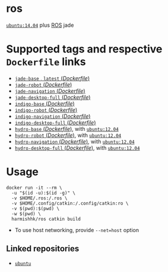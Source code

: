 # ros

[`ubuntu:14.04`](https://hub.docker.com/_/ubuntu/) plus [ROS](http://www.ros.org/) jade

#  Supported tags and respective `Dockerfile` links

- [`jade-base` , `latest` (*Dockerfile*)](https://github.com/harmishhk/boxes/blob/master/docker/ros/jade-base/Dockerfile)
- [`jade-robot` (*Dockerfile*)](https://github.com/harmishhk/boxes/blob/master/docker/ros/jade-robot/Dockerfile)
- [`jade-navigation` (*Dockerfile*)](https://github.com/harmishhk/boxes/blob/master/docker/ros/jade-navigation/Dockerfile)
- [`jade-desktop-full` (*Dockerfile*)](https://github.com/harmishhk/boxes/blob/master/docker/ros/jade-desktop-full/Dockerfile)
- [`indigo-base` (*Dockerfile*)](https://github.com/harmishhk/boxes/blob/master/docker/ros/indigo-base/Dockerfile)
- [`indigo-robot` (*Dockerfile*)](https://github.com/harmishhk/boxes/blob/master/docker/ros/indigo-robot/Dockerfile)
- [`indigo-navigation` (*Dockerfile*)](https://github.com/harmishhk/boxes/blob/master/docker/ros/indigo-navigation/Dockerfile)
- [`indigo-desktop-full` (*Dockerfile*)](https://github.com/harmishhk/boxes/blob/master/docker/ros/indigo-desktop-full/Dockerfile)
- [`hydro-base` (*Dockerfile*)](https://github.com/harmishhk/boxes/blob/master/docker/ros/hydro-base/Dockerfile), with [`ubuntu:12.04`](https://hub.docker.com/_/ubuntu/)
- [`hydro-robot` (*Dockerfile*)](https://github.com/harmishhk/boxes/blob/master/docker/ros/hydro-robot/Dockerfile), with [`ubuntu:12.04`](https://hub.docker.com/_/ubuntu/)
- [`hydro-navigation` (*Dockerfile*)](https://github.com/harmishhk/boxes/blob/master/docker/ros/hydro-navigation/Dockerfile), with [`ubuntu:12.04`](https://hub.docker.com/_/ubuntu/)
- [`hydro-desktop-full` (*Dockerfile*)](https://github.com/harmishhk/boxes/blob/master/docker/ros/hydro-desktop-full/Dockerfile), with [`ubuntu:12.04`](https://hub.docker.com/_/ubuntu/)

# Usage

```console
docker run -it --rm \
  -u "$(id -u):$(id -g)" \
  -v $HOME/.ros:/.ros \
  -v $HOME/.config/catkin:/.config/catkin:ro \
  -v $(pwd):$(pwd) \
  -w $(pwd) \
  harmishhk/ros catkin build
```

- To use host networking, provide `--net=host` option

## Linked repositories

- [`ubuntu`](https://hub.docker.com/_/ubuntu/)
